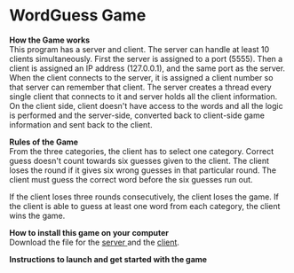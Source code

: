 # WordGuess Game

**How the Game works**
<br/>
This program has a server and client. 
The server can handle at least 10 clients simultaneously. 
First the server is assigned to a port (5555). 
Then a client is assigned an IP address (127.0.0.1), and the same port as the server. 
When the client connects to the server, it is assigned a client number so that server can remember that client. 
The server creates a thread every single client that connects to it and server holds all the client information. 
On the client side, client doesn't have access to the words and all the logic is performed and the server-side, converted back to client-side game information and sent back to the client. 

**Rules of the Game**
<br/>
From the three categories, the client has to select one category. 
Correct guess doesn't count towards six guesses given to the client. 
The client loses the round if it gives six wrong guesses in that particular round. 
The client must guess the correct word before the six guesses run out. 

If the client loses three rounds consecutively, the client loses the game.
If the client is able to guess at least one word from each category, the client wins the game.

**How to install this game on your computer** 
<br/>
Download the file for the
<a href = "https://github.com/akashmagnadia/WordGuess_Game/blob/master/out/artifacts/ServerWordGuessSpring2020_jar/ServerWordGuessSpring2020.jar" target="_blank"> server </a>
and the
<a href = "https://github.com/akashmagnadia/WordGuess_Game/blob/master/out/artifacts/ClientWordGuessSpring2020_jar/ClientWordGuessSpring2020.jar" target="_blank"> client</a>.

**Instructions to launch and get started with the game**
<br/>
 